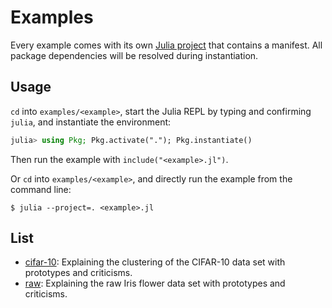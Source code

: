 # Examples

Every example comes with its own [Julia
project](https://pkgdocs.julialang.org/v1/environments/#Using-someone-else's-project)
that contains a manifest. All package dependencies will be resolved during instantiation.

## Usage

`cd` into `examples/<example>`, start the Julia REPL by typing and confirming `julia`, and instantiate the environment:
```julia
julia> using Pkg; Pkg.activate("."); Pkg.instantiate()
```
Then run the example with `include("<example>.jl")`.

Or `cd` into `examples/<example>`, and directly run the example from the command line:
```
$ julia --project=. <example>.jl
```

## List

- [cifar-10](cifar10): Explaining the clustering of the CIFAR-10 data set with prototypes and criticisms.
- [raw](raw): Explaining the raw Iris flower data set with prototypes and criticisms.
